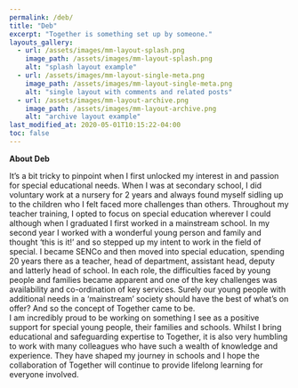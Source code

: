 ```yaml
---
permalink: /deb/
title: "Deb"
excerpt: "Together is something set up by someone."
layouts_gallery:
  - url: /assets/images/mm-layout-splash.png
    image_path: /assets/images/mm-layout-splash.png
    alt: "splash layout example"
  - url: /assets/images/mm-layout-single-meta.png
    image_path: /assets/images/mm-layout-single-meta.png
    alt: "single layout with comments and related posts"
  - url: /assets/images/mm-layout-archive.png
    image_path: /assets/images/mm-layout-archive.png
    alt: "archive layout example"
last_modified_at: 2020-05-01T10:15:22-04:00
toc: false
---
```

**About Deb**

It’s a bit tricky to pinpoint when I first unlocked my interest in and passion for special educational needs.  When I was at secondary school, I did voluntary work at a nursery for 2 years and always found myself sidling up to the children who I felt faced more challenges than others.  Throughout my teacher training, I opted to focus on special education wherever I could although when I graduated I first worked in a mainstream school.  In my second year I worked with a wonderful young person and family and thought ‘this is it!’ and so stepped up my intent to work in the field of special.  I became SENCo and then moved into special education, spending 20 years there as a teacher, head of department, assistant head, deputy and latterly head of school.  In each role, the difficulties faced by young people and families became apparent and one of the key challenges was availability and co-ordination of key services.  Surely our young people with additional needs in a ‘mainstream’ society should have the best of what’s on offer?  And so the concept of Together came to be.  
I am incredibly proud to be working on something I see as a positive support for special young people, their families and schools.  Whilst I bring educational and safeguarding expertise to Together, it is also very humbling to work with many colleagues who have such a wealth of knowledge and experience.  They have shaped my journey in schools and I hope the collaboration of Together will continue to provide lifelong learning for everyone involved. 

